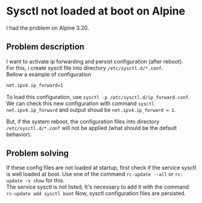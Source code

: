# Sysctl not loaded at boot on Alpine

I had the problem on Alpine 3.20. 

## Problem description

I want to activate ip forwarding and persist configuration (after reboot).  
For this, i create sysctl file into directory `/etc/sysctl.d/*.conf`.  
Bellow a example of configuration

```sh
net.ipv4.ip_forward=1
```

To load this configuration, use `sysctl -p /etc/sysctl.d/ip_forward.conf`.  
We can check this new configuration with command `sysctl net.ipv4.ip_forward` and output shoud be `net.ipv4.ip_forward = 1`.  

But, if the system reboot, the configuration files into directory `/etc/sysctl.d/*.conf` will not be applied (what should be the default behavior).  

## Problem solving

If these config files are not loaded at startup, first check if the service sysctl is well loaded at boot. 
Use one of the command `rc-update --all` or `rc-update -v show` for this.  
The service sysctl is not listed, It's necessary to add it with the command `rc-update add sysctl boot`
Now, sysctl configuration files are persisted. 


